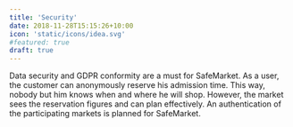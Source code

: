 ```yaml
---
title: 'Security'
date: 2018-11-28T15:15:26+10:00
icon: 'static/icons/idea.svg'
#featured: true
draft: true
---
```


Data security and GDPR conformity are a must for SafeMarket. As a user, the customer can anonymously reserve his admission time. This way, nobody but him knows when and where he will shop. However, the market sees the reservation figures and can plan effectively. An authentication of the participating markets is planned for SafeMarket. 
